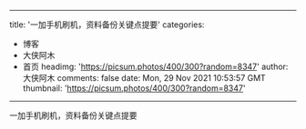 
---
title: '一加手机刷机，资料备份关键点提要'
categories: 
 - 博客
 - 大侠阿木
 - 首页
headimg: 'https://picsum.photos/400/300?random=8347'
author: 大侠阿木
comments: false
date: Mon, 29 Nov 2021 10:53:57 GMT
thumbnail: 'https://picsum.photos/400/300?random=8347'
---

<div>   
一加手机刷机，资料备份关键点提要  
</div>
            